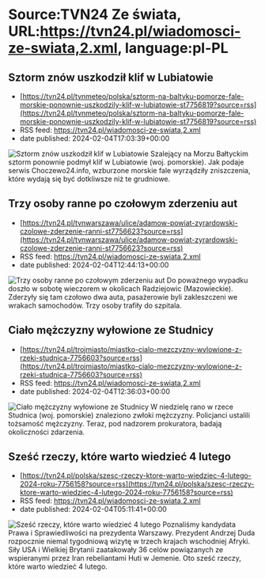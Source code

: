 # Source:TVN24 Ze świata, URL:https://tvn24.pl/wiadomosci-ze-swiata,2.xml, language:pl-PL

## Sztorm znów uszkodził klif w Lubiatowie
 - [https://tvn24.pl/tvnmeteo/polska/sztorm-na-baltyku-pomorze-fale-morskie-ponownie-uszkodzily-klif-w-lubiatowie-st7756819?source=rss](https://tvn24.pl/tvnmeteo/polska/sztorm-na-baltyku-pomorze-fale-morskie-ponownie-uszkodzily-klif-w-lubiatowie-st7756819?source=rss)
 - RSS feed: https://tvn24.pl/wiadomosci-ze-swiata,2.xml
 - date published: 2024-02-04T17:03:39+00:00

<img alt="Sztorm znów uszkodził klif w Lubiatowie" src="https://tvn24.pl/tvnmeteo/najnowsze/cdn-zdjecie-sjfpdv-fale-morskie-uszkodzily-klif-w-lubiatowie-7756814/alternates/LANDSCAPE_1280" />
    Szalejący na Morzu Bałtyckim sztorm ponownie podmył klif w Lubiatowie (woj. pomorskie). Jak podaje serwis Choczewo24.info, wzburzone morskie fale wyrządziły zniszczenia, które wydają się być dotkliwsze niż te grudniowe.

## Trzy osoby ranne po czołowym zderzeniu aut
 - [https://tvn24.pl/tvnwarszawa/ulice/adamow-powiat-zyrardowski-czolowe-zderzenie-ranni-st7756623?source=rss](https://tvn24.pl/tvnwarszawa/ulice/adamow-powiat-zyrardowski-czolowe-zderzenie-ranni-st7756623?source=rss)
 - RSS feed: https://tvn24.pl/wiadomosci-ze-swiata,2.xml
 - date published: 2024-02-04T12:44:13+00:00

<img alt="Trzy osoby ranne po czołowym zderzeniu aut" src="https://tvn24.pl/tvnwarszawa/najnowsze/cdn-zdjecie-u6ywhs-czolowo-zderzyly-sie-dwa-samochody-osobowe-7756616/alternates/LANDSCAPE_1280" />
    Do poważnego wypadku doszło w sobotę wieczorem w okolicach Radziejowic (Mazowieckie). Zderzyły się tam czołowo dwa auta, pasażerowie byli zakleszczeni we wrakach samochodów. Trzy osoby trafiły do szpitala.

## Ciało mężczyzny wyłowione ze Studnicy
 - [https://tvn24.pl/trojmiasto/miastko-cialo-mezczyzny-wylowione-z-rzeki-studnica-7756603?source=rss](https://tvn24.pl/trojmiasto/miastko-cialo-mezczyzny-wylowione-z-rzeki-studnica-7756603?source=rss)
 - RSS feed: https://tvn24.pl/wiadomosci-ze-swiata,2.xml
 - date published: 2024-02-04T12:36:03+00:00

<img alt="Ciało mężczyzny wyłowione ze Studnicy" src="https://tvn24.pl/trojmiasto/cdn-zdjecie-pg6qe5-cialo-mezczyzny-wylowione-ze-studnicy-7756625/alternates/LANDSCAPE_1280" />
    W niedzielę rano w rzece Studnica (woj. pomorskie) znaleziono zwłoki mężczyzny. Policjanci ustalili tożsamość mężczyzny. Teraz, pod nadzorem prokuratora, badają okoliczności zdarzenia.

## Sześć rzeczy, które warto wiedzieć 4 lutego
 - [https://tvn24.pl/polska/szesc-rzeczy-ktore-warto-wiedziec-4-lutego-2024-roku-7756158?source=rss](https://tvn24.pl/polska/szesc-rzeczy-ktore-warto-wiedziec-4-lutego-2024-roku-7756158?source=rss)
 - RSS feed: https://tvn24.pl/wiadomosci-ze-swiata,2.xml
 - date published: 2024-02-04T05:11:41+00:00

<img alt="Sześć rzeczy, które warto wiedzieć 4 lutego" src="https://fakty.tvn24.pl/najnowsze/cdn-zdjecie-s2mem0-tomasz-bochenski-7755878/alternates/LANDSCAPE_1280" />
    Poznaliśmy kandydata Prawa i Sprawiedliwości na prezydenta Warszawy. Prezydent Andrzej Duda rozpocznie niemal tygodniową wizytę w trzech krajach wschodniej Afryki. Siły USA i Wielkiej Brytanii zaatakowały 36 celów powiązanych ze wspieranymi przez Iran rebeliantami Huti w Jemenie. Oto sześć rzeczy, które warto wiedzieć 4 lutego.

